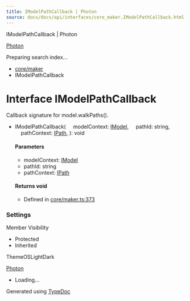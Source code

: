 ```yaml
---
title: IModelPathCallback | Photon
source: docs/docs/api/interfaces/core_maker.IModelPathCallback.html
---
```


IModelPathCallback | Photon

[Photon](../index.md)




Preparing search index...

* [core/maker](../modules/core_maker.md)
* IModelPathCallback

# Interface IModelPathCallback

Callback signature for model.walkPaths().

* IModelPathCallback(
      modelContext: [IModel](core_schema.IModel.md),
      pathId: string,
      pathContext: [IPath](core_schema.IPath.md),
  ): void

  #### Parameters

  + modelContext: [IModel](core_schema.IModel.md)
  + pathId: string
  + pathContext: [IPath](core_schema.IPath.md)

  #### Returns void

  + Defined in [core/maker.ts:373](https://github.com/mwhite454/photon/blob/main/packages/photon/src/core/maker.ts#L373)

### Settings

Member Visibility

* Protected
* Inherited

ThemeOSLightDark

[Photon](../index.md)

* Loading...

Generated using [TypeDoc](https://typedoc.org/)

